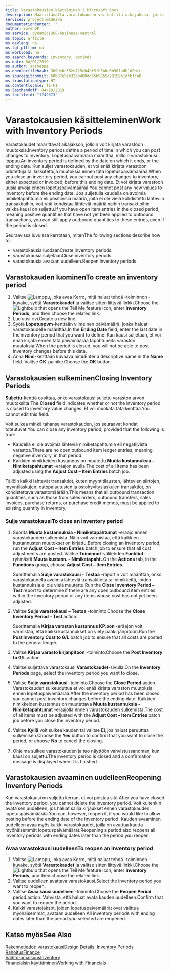 ```yaml
---
title: Varastokausien käyttäminen | Microsoft Docs
description: Määrittämällä varastokauden voi hallita aikajaksoa, jolloin henkilöt voivat kirjata muutoksia varastoon.
services: project-madeira
documentationcenter: ''
author: SorenGP
ms.service: dynamics365-business-central
ms.topic: article
ms.devlang: na
ms.tgt_pltfrm: na
ms.workload: na
ms.search.keywords: inventory, periods
ms.date: 04/01/2019
ms.author: sgroespe
ms.openlocfilehash: 309de0c582e125eb4bf5fb5b0c6b901adb1d0bfc
ms.sourcegitcommit: 60b87e5eb32bb408dd65b9855c29159b1dfbfca8
ms.translationtype: HT
ms.contentlocale: fi-FI
ms.lasthandoff: 04/29/2019
ms.locfileid: "1242673"
---
```

# <a name="work-with-inventory-periods"></a><span data-ttu-id="43de7-103">Varastokausien käsitteleminen</span><span class="sxs-lookup"><span data-stu-id="43de7-103">Work with Inventory Periods</span></span>
<span data-ttu-id="43de7-104">Varastokaudet määrittävät aikajakson, jolloin voit kirjata varastoon muutoksia.</span><span class="sxs-lookup"><span data-stu-id="43de7-104">Inventory periods define a period of time in which you can post changes to inventory.</span></span> <span data-ttu-id="43de7-105">Lopetuspäivämäärä määrittää, milloin varastokausi loppuu.</span><span class="sxs-lookup"><span data-stu-id="43de7-105">An inventory period is defined by the date on which it ends, or the ending date.</span></span> <span data-ttu-id="43de7-106">Kun suljet varastokauden, et voi enää kirjata varastoon odotettuja tai laskutettuja muutoksia ennen tätä lopetuspäivämäärää.</span><span class="sxs-lookup"><span data-stu-id="43de7-106">When you close an inventory period, you cannot post any changes to inventory, either expected or invoiced, before this ending date.</span></span> <span data-ttu-id="43de7-107">Et voi kirjata varastoon uusia arvoja ennen lopetuspäivämäärää.</span><span class="sxs-lookup"><span data-stu-id="43de7-107">You cannot post any new values to inventory before the ending date.</span></span> <span data-ttu-id="43de7-108">Jos suljetulla kaudella on avoimia nimiketapahtumia eli positiivisia määriä, joita ei ole vielä kohdistettu lähteviin transaktioihin, voit yhä kohdistaa lähteviä määriä näihin transaktioihin, vaikka kausi on suljettu.</span><span class="sxs-lookup"><span data-stu-id="43de7-108">If you have open item entries in the closed period, meaning positive quantities that have not yet been applied to outbound transactions, you can still apply outbound quantities to these entries, even if the period is closed.</span></span>  

<span data-ttu-id="43de7-109">Seuraavissa luvuissa kerrotaan, miten</span><span class="sxs-lookup"><span data-stu-id="43de7-109">The following sections describe how to:</span></span>  

* <span data-ttu-id="43de7-110">varastokausia luodaan</span><span class="sxs-lookup"><span data-stu-id="43de7-110">Create inventory periods.</span></span>  
* <span data-ttu-id="43de7-111">varastokausia suljetaan</span><span class="sxs-lookup"><span data-stu-id="43de7-111">Close inventory periods.</span></span>  
* <span data-ttu-id="43de7-112">varastokausia avataan uudelleen.</span><span class="sxs-lookup"><span data-stu-id="43de7-112">Reopen inventory periods.</span></span>  

## <a name="to-create-an-inventory-period"></a><span data-ttu-id="43de7-113">Varastokauden luominen</span><span class="sxs-lookup"><span data-stu-id="43de7-113">To create an inventory period</span></span>  
1. <span data-ttu-id="43de7-114">Valitse ![Lamppu, joka avaa Kerro, mitä haluat tehdä -toiminnon](media/ui-search/search_small.png "Kerro, mitä haluat tehdä") -kuvake, syötä **Varastokaudet** ja valitse sitten liittyvä linkki.</span><span class="sxs-lookup"><span data-stu-id="43de7-114">Choose the ![Lightbulb that opens the Tell Me feature](media/ui-search/search_small.png "Tell me what you want to do") icon, enter **Inventory Periods**, and then choose the related link.</span></span>  
2. <span data-ttu-id="43de7-115">Luo uusi rivi.</span><span class="sxs-lookup"><span data-stu-id="43de7-115">Create a new line.</span></span>  
3. <span data-ttu-id="43de7-116">Syötä **Lopetuspvm**-kenttään viimeinen päivämäärä, jonka haluat varastokaudelle määrittää.</span><span class="sxs-lookup"><span data-stu-id="43de7-116">In the **Ending Date** field, enter the last date in the inventory period that you want to define.</span></span> <span data-ttu-id="43de7-117">Kun kausi suljetaan, et voi enää kirjata ennen tätä päivämäärää tapahtuneita varaston muutoksia.</span><span class="sxs-lookup"><span data-stu-id="43de7-117">When the period is closed, you will not be able to post inventory changes before this date.</span></span>  
4. <span data-ttu-id="43de7-118">Anna **Nimi**-kenttään kuvaava nimi.</span><span class="sxs-lookup"><span data-stu-id="43de7-118">Enter a descriptive name in the **Name** field.</span></span> <span data-ttu-id="43de7-119">Valitse **OK**-painike.</span><span class="sxs-lookup"><span data-stu-id="43de7-119">Choose the **OK** button.</span></span>  

## <a name="closing-inventory-periods"></a><span data-ttu-id="43de7-120">Varastokausien sulkeminen</span><span class="sxs-lookup"><span data-stu-id="43de7-120">Closing Inventory Periods</span></span>  
<span data-ttu-id="43de7-121">**Suljettu**-kenttä osoittaa, onko varastokausi suljettu varaston arvon muutoksilta.</span><span class="sxs-lookup"><span data-stu-id="43de7-121">The **Closed** field indicates whether or not the inventory period is closed to inventory value changes.</span></span> <span data-ttu-id="43de7-122">Et voi muokata tätä kenttää.</span><span class="sxs-lookup"><span data-stu-id="43de7-122">You cannot edit this field.</span></span>  

<span data-ttu-id="43de7-123">Voit sulkea minkä tahansa varastokauden, jos seuraavat kohdat toteutuvat:</span><span class="sxs-lookup"><span data-stu-id="43de7-123">You can close any inventory period, provided that the following is true:</span></span>  

* <span data-ttu-id="43de7-124">Kaudella ei ole avoimia lähteviä nimiketapahtumia eli negatiivista varastoa.</span><span class="sxs-lookup"><span data-stu-id="43de7-124">There are no open outbound item ledger entries, meaning negative inventory, in that period.</span></span>  
* <span data-ttu-id="43de7-125">Kaikkien nimikkeiden kustannus on muutettu **Muuta kustannuksia - Nimiketapahtumat** -eräajon avulla.</span><span class="sxs-lookup"><span data-stu-id="43de7-125">The cost of all items has been adjusted using the **Adjust Cost – Item Entries** batch job.</span></span>  

<span data-ttu-id="43de7-126">Tällöin kaikki lähtevät transaktiot, kuten myyntitilausten, lähtevien siirtojen, myyntilaskujen, ostopalautusten ja ostohyvityslaskujen transaktiot, on kohdistettava varastomäärään.</span><span class="sxs-lookup"><span data-stu-id="43de7-126">This means that all outbound transaction quantities, such as those from sales orders, outbound transfers, sales invoices, purchase returns, or purchase credit memos, must be applied to existing quantity in inventory.</span></span>  

### <a name="to-close-an-inventory-period"></a><span data-ttu-id="43de7-127">Sulje varastokausi</span><span class="sxs-lookup"><span data-stu-id="43de7-127">To close an inventory period</span></span>  
1. <span data-ttu-id="43de7-128">Suorita  **Muuta kustannuksia - Nimiketapahtumat** -eräajo ennen varastokauden sulkemista. Näin voit varmistaa, että kaikkien kustannusten muutokset on kirjattu.</span><span class="sxs-lookup"><span data-stu-id="43de7-128">Before closing an inventory period, run the **Adjust Cost – Item Entries** batch job to ensure that all cost adjustments are posted.</span></span> <span data-ttu-id="43de7-129">Valitse **Toiminnot**-välilehden **Funktiot**-ryhmästä **Muuta kustann. - Nimiketapaht.**.</span><span class="sxs-lookup"><span data-stu-id="43de7-129">On the **Actions** tab, in the **Functions** group, choose **Adjust Cost – Item Entries**.</span></span>  

     <span data-ttu-id="43de7-130">Suorittamalla **Sulje varastokausi - Testaa** -raportin voit määrittää, onko varastokaudella avoimia lähteviä transaktioita tai nimikkeitä, joiden kustannuksia ei ole vielä muutettu.</span><span class="sxs-lookup"><span data-stu-id="43de7-130">Run the **Close Inventory Period – Test** report to determine if there are any open outbound item entries within the inventory period or any items whose cost has not yet been adjusted.</span></span>  
2. <span data-ttu-id="43de7-131">Valitse **Sulje varastokausi – Testaa** -toiminto.</span><span class="sxs-lookup"><span data-stu-id="43de7-131">Choose the **Close Inventory Period – Test** action.</span></span>  

     <span data-ttu-id="43de7-132">Suorittamalla **Kirjaa varaston kustannus KP:oon** -eräajon voit varmistaa, että kaikki kustannukset on viety pääkirjanpitoon.</span><span class="sxs-lookup"><span data-stu-id="43de7-132">Run the **Post Inventory Cost to G/L** batch job to ensure that all costs are posted to the general ledger.</span></span>  
3. <span data-ttu-id="43de7-133">Valitse **Kirjaa varasto kirjanpitoon** -toiminto.</span><span class="sxs-lookup"><span data-stu-id="43de7-133">Choose the **Post Inventory to G/L** action.</span></span>  
4. <span data-ttu-id="43de7-134">Valitse suljettava varastokausi **Varastokaudet**-sivulla.</span><span class="sxs-lookup"><span data-stu-id="43de7-134">On the **Inventory Periods** page, select the inventory period you want to close.</span></span>  
5. <span data-ttu-id="43de7-135">Valitse **Sulje varastokausi** -toiminto.</span><span class="sxs-lookup"><span data-stu-id="43de7-135">Choose the **Close Period** action.</span></span> <span data-ttu-id="43de7-136">Varastokauden sulkeuduttua et voi enää kirjata varaston muutoksia ennen lopetuspäivämäärää.</span><span class="sxs-lookup"><span data-stu-id="43de7-136">After the inventory period has been closed, you cannot post inventory changes before the ending date.</span></span> <span data-ttu-id="43de7-137">Kaikkien nimikkeiden kustannus on muutettava **Muuta kustannuksia - Nimiketapahtumat** -eräajolla ennen varastokauden sulkemista.</span><span class="sxs-lookup"><span data-stu-id="43de7-137">The cost of all items must be adjusted with the **Adjust Cost – Item Entries** batch job before you close the inventory period.</span></span>  
6. <span data-ttu-id="43de7-138">Valitse **Kyllä** voit sulkea kauden tai valitse **Ei**, jos haluat peruuttaa sulkemisen.</span><span class="sxs-lookup"><span data-stu-id="43de7-138">Choose the **Yes** button to confirm that you want to close the period, or choose **No** to cancel the closing.</span></span>  
7. <span data-ttu-id="43de7-139">Ohjelma sulkee varastokauden ja tuo näyttöön vahvistussanoman, kun kausi on suljettu.</span><span class="sxs-lookup"><span data-stu-id="43de7-139">The inventory period is closed and a confirmation message is displayed when it is finished.</span></span>  

## <a name="reopening-inventory-periods"></a><span data-ttu-id="43de7-140">Varastokausien avaaminen uudelleen</span><span class="sxs-lookup"><span data-stu-id="43de7-140">Reopening Inventory Periods</span></span>  
<span data-ttu-id="43de7-141">Kun varastokausi on suljettu kerran, et voi poistaa sitä.</span><span class="sxs-lookup"><span data-stu-id="43de7-141">After you have closed the inventory period, you cannot delete the inventory period.</span></span> <span data-ttu-id="43de7-142">Voit kuitenkin avata sen uudelleen, jos haluat sallia kirjaukset ennen varastokauden lopetuspäivämäärää.</span><span class="sxs-lookup"><span data-stu-id="43de7-142">You can, however, reopen it, if you would like to allow posting before the ending date of the inventory period.</span></span> <span data-ttu-id="43de7-143">Kauden avaaminen uudelleen avaa myös kaikki varastokaudet, joilla on avattua kautta myöhäisemmät lopetuspäivämäärät.</span><span class="sxs-lookup"><span data-stu-id="43de7-143">Reopening a period also reopens all inventory periods with ending dates later than the period you reopen.</span></span>  

### <a name="to-reopen-an-inventory-period"></a><span data-ttu-id="43de7-144">Avaa varastokausi uudelleen</span><span class="sxs-lookup"><span data-stu-id="43de7-144">To reopen an inventory period</span></span>  
1. <span data-ttu-id="43de7-145">Valitse ![Lamppu, joka avaa Kerro, mitä haluat tehdä -toiminnon](media/ui-search/search_small.png "Kerro, mitä haluat tehdä") -kuvake, syötä **Varastokaudet** ja valitse sitten liittyvä linkki.</span><span class="sxs-lookup"><span data-stu-id="43de7-145">Choose the ![Lightbulb that opens the Tell Me feature](media/ui-search/search_small.png "Tell me what you want to do") icon, enter **Inventory Periods**, and then choose the related link.</span></span>  
2. <span data-ttu-id="43de7-146">Valitse uudelleen avattava varastokausi.</span><span class="sxs-lookup"><span data-stu-id="43de7-146">Select the inventory period you want to reopen.</span></span>  
3. <span data-ttu-id="43de7-147">Valitse **Avaa kausi uudelleen** -toiminto.</span><span class="sxs-lookup"><span data-stu-id="43de7-147">Choose the **Reopen Period** period action.</span></span> <span data-ttu-id="43de7-148">Vahvista, että haluat avata kauden uudelleen.</span><span class="sxs-lookup"><span data-stu-id="43de7-148">Confirm that you want to reopen the period.</span></span>  
4. <span data-ttu-id="43de7-149">Kaikki varastojaksot, joiden lopetuspäivämäärät ovat valittua myöhäisemmät, avataan uudelleen.</span><span class="sxs-lookup"><span data-stu-id="43de7-149">All inventory periods with ending dates later than the period you selected are reopened.</span></span>  

## <a name="see-also"></a><span data-ttu-id="43de7-150">Katso myös</span><span class="sxs-lookup"><span data-stu-id="43de7-150">See Also</span></span>  
[<span data-ttu-id="43de7-151">Rakennetiedot: varastokausi</span><span class="sxs-lookup"><span data-stu-id="43de7-151">Design Details: Inventory Periods</span></span>](design-details-inventory-periods.md)  
[<span data-ttu-id="43de7-152">Rahoitus</span><span class="sxs-lookup"><span data-stu-id="43de7-152">Finance</span></span>](finance.md)  
[<span data-ttu-id="43de7-153">Vaihto-omaisuus</span><span class="sxs-lookup"><span data-stu-id="43de7-153">Inventory</span></span>](inventory-manage-inventory.md)  
[<span data-ttu-id="43de7-154">Financialsin käyttäminen</span><span class="sxs-lookup"><span data-stu-id="43de7-154">Working with Financials</span></span>](ui-work-product.md)
